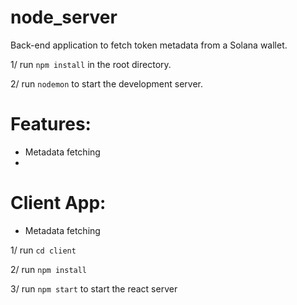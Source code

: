 # node_server
Back-end application to fetch token metadata from a Solana wallet.

1/ run `npm install` in the root directory.

2/ run `nodemon` to start the development server.

# Features:  
- Metadata fetching
- 
# Client App:  
- Metadata fetching

1/ run `cd client`

2/ run `npm install`

3/ run `npm start` to start the react server
